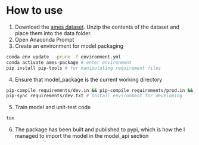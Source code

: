 # How to use

1) Download the [ames dataset](https://www.kaggle.com/competitions/house-prices-advanced-regression-techniques/data). Unzip the contents of the dataset and place them into the data folder.
2) Open Anaconda Prompt
3) Create an environment for model packaging
```bash
conda env update --prune -f environment.yml
conda activate ames-package # enter environment
pip install pip-tools # for manipulating requirement files
```
4) Ensure that model_package is the current working directory
```bash
pip-compile requirements/dev.in && pip-compile requirements/prod.in && pip-compile requirements/tool.in # convert .in to .txt
pip-sync requirements/dev.txt # install environment for developing
```
5) Train model and unit-test code
```bash
tox
```
6) The package has been built and published to pypi, which is how the I managed to import the model in the model_api section